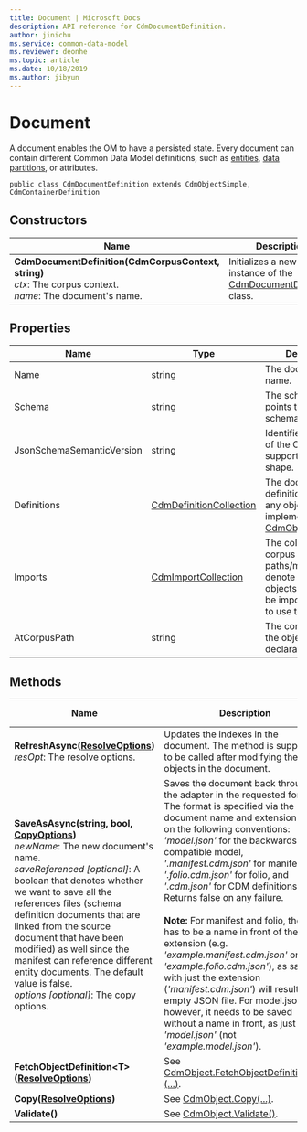 ```yaml
---
title: Document | Microsoft Docs
description: API reference for CdmDocumentDefinition.
author: jinichu
ms.service: common-data-model
ms.reviewer: deonhe 
ms.topic: article
ms.date: 10/18/2019
ms.author: jibyun
---
```


# Document

A document enables the OM to have a persisted state. Every document can contain different Common Data Model definitions, such as [entities](entity.md), [data partitions](datapartition.md), or attributes.

```
public class CdmDocumentDefinition extends CdmObjectSimple, CdmContainerDefinition
```

## Constructors
|Name|Description|
|---|---|
|**CdmDocumentDefinition(CdmCorpusContext, string)**<br/>*ctx*: The corpus context.<br/>*name*: The document's name.|Initializes a new instance of the [CdmDocumentDefinition](document.md) class.|

## Properties
|Name|Type|Description|
|---|---|---|
|Name|string|The document's name.|
|Schema|string|The schema link that points to a validating schema.|
|JsonSchemaSemanticVersion|string|Identifies the version of the OM that supports this file shape.|
|Definitions|[CdmDefinitionCollection](definitioncollection.md)|The document's definitions - can be any object that implements [CdmObjectDefinition](cdmobjectdefinition.md).|
|Imports|[CdmImportCollection](importcollection.md)|The collection of corpus paths/monikers that denote the CDM objects that need to be imported in order to use the document.|
|AtCorpusPath|string|The corpus path of the object declaration.|

## Methods
|Name|Description|Return Type|
|---|---|---|
|**RefreshAsync([ResolveOptions](../utilities/resolveoptions.md))**<br />*resOpt*: The resolve options.|Updates the indexes in the document. The method is supposed to be called after modifying the objects in the document.|Task\<bool>|
|**SaveAsAsync(string, bool, [CopyOptions](../utilities/copyoptions.md))**<br />*newName*: The new document's name.<br/>*saveReferenced [optional]*: A boolean that denotes whether we want to save all the references files (schema definition documents that are linked from the source document that have been modified) as well since the manifest can reference different entity documents. The default value is false.<br/>*options [optional]*: The copy options.|Saves the document back through the adapter in the requested format. The format is specified via the document name and extension based on the following conventions: *'model.json'* for the backwards-compatible model, *'.manifest.cdm.json'* for manifest, *'.folio.cdm.json'* for folio, and *'.cdm.json'* for CDM definitions. Returns false on any failure.<br/><br/>**Note:** For manifest and folio, there has to be a name in front of the extension (e.g. *'example.manifest.cdm.json'* or *'example.folio.cdm.json'*), as saving with just the extension (*'manifest.cdm.json'*) will result in an empty JSON file. For model.json, however, it needs to be saved without a name in front, as just *'model.json'* (not *'example.model.json'*).|Task\<bool>|
|**FetchObjectDefinition\<T>([ResolveOptions](../utilities/resolveoptions.md))**|See [CdmObject.FetchObjectDefinition\<T>(...)](cdmobject.md#methods).|T|
|**Copy([ResolveOptions](../utilities/resolveoptions.md))**|See [CdmObject.Copy(...)](cdmobject.md#methods).|[CdmObject](cdmobject.md)|
|**Validate()**|See [CdmObject.Validate()](cdmobject.md#methods).|bool|


